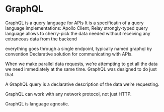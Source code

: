 # GraphQL

GraphQL is a query language for APIs
It is a specificatin of a query language
implementations: Apollo Client, Relay
strongly-typed query language
allows to cherry-pick the data needed without receiving any extraneous data from the backend

everything goes through a single endpoint, typically named graphql by convention
Declarative solution for communicating with APIs.

When we make parallel data requests, we’re attempting to get all the data we need immediately at the same time. GraphQL was designed to do just that.

A GraphQL query is a declarative description of the data we’re requesting.

GraphQL can work with any network protocol, not just HTTP.

GraphQL is language agnostic.
